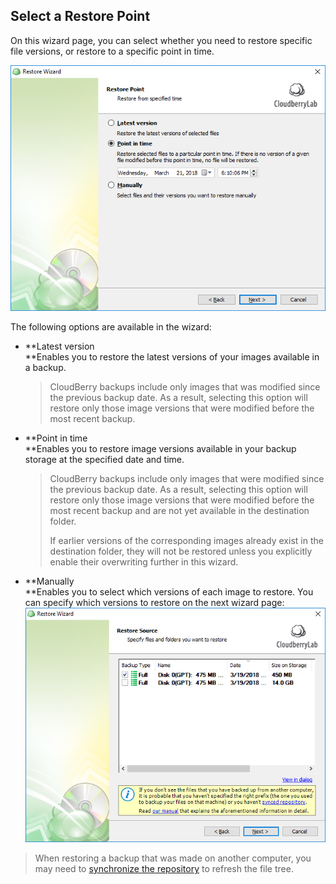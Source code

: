 ## Select a Restore Point

On this wizard page, you can select whether you need to restore specific file versions, or restore to a specific point in time.

![](/assets/image-based-select-file-versions-to-restore.png)

The following options are available in the wizard:

* **Latest version            
  **Enables you to restore the latest versions of your images available in a backup.

  > CloudBerry backups include only images that was modified since the previous backup date. As a result, selecting this option will restore only those image versions that were modified before the most recent backup.

* **Point in time            
  **Enables you to restore image versions available in your backup storage at the specified date and time.

  > CloudBerry backups include only images that were modified since the previous backup date. As a result, selecting this option will restore only those image versions that were modified before the most recent backup and are not yet available in the destination folder.
  >
  > If earlier versions of the corresponding images already exist in the destination folder, they will not be restored unless you explicitly enable their overwriting further in this wizard.

* **Manually            
  **Enables you to select which versions of each image to restore. You can specify which versions to restore on the next wizard page:  
  ![](/assets/image-based-select-image.png)

> When restoring a backup that was made on another computer, you may need to [synchronize the repository](/concepts/syncing-your-repository.md) to refresh the file tree.



